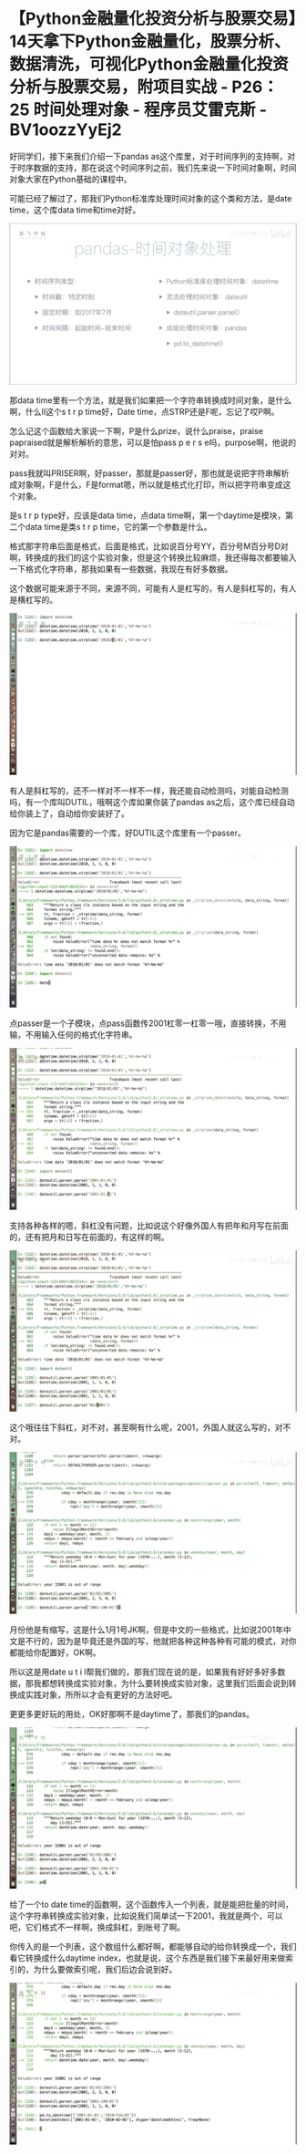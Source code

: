 # 【Python金融量化投资分析与股票交易】14天拿下Python金融量化，股票分析、数据清洗，可视化Python金融量化投资分析与股票交易，附项目实战 - P26：25 时间处理对象 - 程序员艾雷克斯 - BV1oozzYyEj2

好同学们，接下来我们介绍一下pandas as这个库里，对于时间序列的支持啊，对于时序数据的支持，那在说这个时间序列之前，我们先来说一下时间对象啊，时间对象大家在Python基础的课程中。

可能已经了解过了，那我们Python标准库处理时间对象的这个类和方法，是date time，这个库data time和time对好。



![](img/012dc1e38b3f08c850b58015601fe00f_1.png)

那data time里有一个方法，就是我们如果把一个字符串转换成时间对象，是什么啊，什么II这个s t r p time好，Date time，点STRP还是F呢，忘记了哎P啊。

怎么记这个函数给大家说一下啊，P是什么prize，说什么praise，praise papraised就是解析解析的意思，可以是怕pass p e r s e吗，purpose啊，他说的对对。

pass我就叫PRISER啊，好passer，那就是passer好，那也就是说把字符串解析成对象啊，F是什么，F是format嗯，所以就是格式化打印，所以把字符串变成这个对象。

是s t r p type好，应该是data time，点data time啊，第一个daytime是模块，第二个data time是类s t r p time，它的第一个参数是什么。

格式那字符串后面是格式，后面是格式，比如说百分号YY，百分号M百分号D对啊，转换成的我们的这个实验对象，但是这个转换比较麻烦，我还得每次都要输入一下格式化字符串，那我如果有一些数据，我现在有好多数据。

这个数据可能来源于不同，来源不同，可能有人是杠写的，有人是斜杠写的，有人是横杠写的。

![](img/012dc1e38b3f08c850b58015601fe00f_3.png)

有人是斜杠写的，还不一样对不一样不一样，我还能自动检测吗，对能自动检测吗，有一个库叫DUTIL，哦啊这个库如果你装了pandas as之后，这个库已经自动给你装上了，自动给你安装好了。

因为它是pandas需要的一个库，好DUTIL这个库里有一个passer。

![](img/012dc1e38b3f08c850b58015601fe00f_5.png)

点passer是一个子模块，点pass函数传2001杠零一杠零一哦，直接转换，不用输，不用输入任何的格式化字符串。



![](img/012dc1e38b3f08c850b58015601fe00f_7.png)

支持各种各样的嗯，斜杠没有问题，比如说这个好像外国人有把年和月写在前面的，还有把月和日写在前面的，有这样的啊。



![](img/012dc1e38b3f08c850b58015601fe00f_9.png)

这个哦往往下斜杠，对不对，甚至啊有什么呢，2001，外国人就这么写的，对不对。

![](img/012dc1e38b3f08c850b58015601fe00f_11.png)

月份他是有缩写，这是什么1月1号JK啊，但是中文的一些格式，比如说2001年中文是不行的，因为是毕竟还是外国的写，他就把各种这种各种有可能的模式，对你都能给你配置好，OK啊。

所以这是用date u t i l帮我们做的，那我们现在说的是，如果我有好好多好多数据，那我都想转换成实验对象，为什么要转换成实验对象，这里我们后面会说到转换成实践对象，所所以才会有更好的方法好吧。

更更多更好玩的用处，OK好那啊不是daytime了，那我们的pandas。

![](img/012dc1e38b3f08c850b58015601fe00f_13.png)

给了一个to date time的函数啊，这个函数传入一个列表，就是能把批量的时间，这个字符串转换成实验对象，比如说我们简单试一下2001，我就是两个，可以吧，它们格式不一样啊，换成斜杠，到账号了啊。

你传入的是一个列表，这个数组什么都好啊，都能够自动的给你转换成一个，我们看它转换成什么daytime index，也就是说，这个东西是我们接下来最好用来做索引的，为什么要做索引呢，我们后边会说到好。



![](img/012dc1e38b3f08c850b58015601fe00f_15.png)